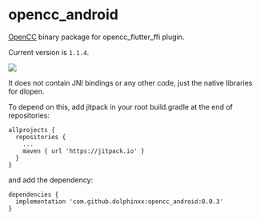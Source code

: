 # opencc_android
[OpenCC](https://github.com/BYVoid/OpenCC) binary package for opencc_flutter_ffi plugin.

Current version is `1.1.4`.

[![](https://jitpack.io/v/dolphinxx/opencc_android.svg)](https://jitpack.io/#dolphinxx/opencc_android)

It does not contain JNI bindings or any other code, just the native libraries for dlopen.

To depend on this, add jitpack in your root build.gradle at the end of repositories:

```
allprojects {
  repositories {
    ...
    maven { url 'https://jitpack.io' }
  }
}
```

and add the dependency:

```
dependencies {
  implementation 'com.github.dolphinxx:opencc_android:0.0.3'
}
```
